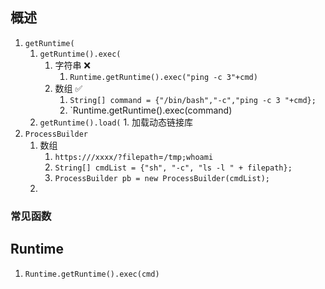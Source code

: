 ## 概述
1. `getRuntime(`
	1. `getRuntime().exec(` 
		1. 字符串 ❌
			1. `Runtime.getRuntime().exec("ping -c 3"+cmd)`
		2. 数组  ✅ 
			1. `String[] command = {"/bin/bash","-c","ping -c 3 "+cmd};`
			2. `Runtime.getRuntime().exec(command)
	2. `getRuntime().load(`
			1. 加载动态链接库
2. `ProcessBuilder`
	1. 数组 
		1. `https:///xxxx/?filepath`=`/tmp;whoami`
		2. `String[] cmdList = {"sh", "-c", "ls -l " + filepath};`
		3. `ProcessBuilder pb = new ProcessBuilder(cmdList);`
	2. 


### 常见函数


## Runtime


1. `Runtime.getRuntime().exec(cmd)`

